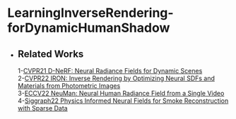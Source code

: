 # LearningInverseRendering-forDynamicHumanShadow

- ## Related Works
  1-[CVPR21 D-NeRF: Neural Radiance Fields for Dynamic Scenes](https://www.albertpumarola.com/research/D-NeRF/index.html)<br>
  2-[CVPR22 IRON: Inverse Rendering by Optimizing Neural SDFs and Materials from Photometric Images](https://kai-46.github.io/IRON-website/)<br>
  3-[ECCV22 NeuMan: Neural Human Radiance Field from a Single Video](https://machinelearning.apple.com/research/neural-human-radiance-field)<br>
  4-[Siggraph22 Physics Informed Neural Fields for Smoke Reconstruction with Sparse Data](https://people.mpi-inf.mpg.de/~mchu/projects/PI-NeRF/)
  
